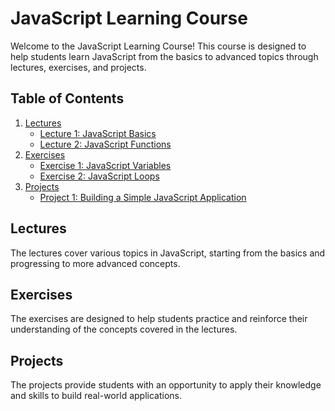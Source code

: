 # JavaScript Learning Course

Welcome to the JavaScript Learning Course! This course is designed to help students learn JavaScript from the basics to advanced topics through lectures, exercises, and projects.

## Table of Contents

1. [Lectures](#lectures)
   - [Lecture 1: JavaScript Basics](lectures/lecture1.md)
   - [Lecture 2: JavaScript Functions](lectures/lecture2.md)
2. [Exercises](#exercises)
   - [Exercise 1: JavaScript Variables](exercises/exercise1.md)
   - [Exercise 2: JavaScript Loops](exercises/exercise2.md)
3. [Projects](#projects)
   - [Project 1: Building a Simple JavaScript Application](projects/project1.md)

## Lectures

The lectures cover various topics in JavaScript, starting from the basics and progressing to more advanced concepts.

## Exercises

The exercises are designed to help students practice and reinforce their understanding of the concepts covered in the lectures.

## Projects

The projects provide students with an opportunity to apply their knowledge and skills to build real-world applications.
